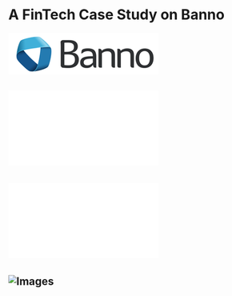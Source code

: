 # A FinTech Case Study on Banno
![Banno Logo](images/banno-logo.png)

## ![Case Study](case-study/README.md)

## ![Sources](sources/all-sources.md)

## ![Images](images)





